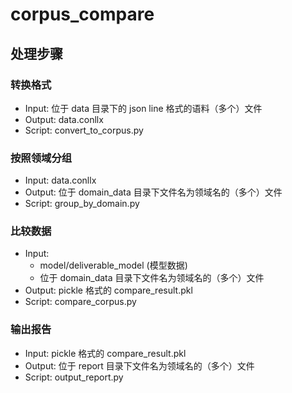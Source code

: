 # corpus_compare

## 处理步骤
### 转换格式
* Input: 位于 data 目录下的 json line 格式的语料（多个）文件
* Output: data.conllx
* Script: convert_to_corpus.py
### 按照领域分组
* Input: data.conllx
* Output: 位于 domain_data 目录下文件名为领域名的（多个）文件
* Script: group_by_domain.py
### 比较数据
* Input: 
    * model/deliverable_model (模型数据)
    * 位于 domain_data 目录下文件名为领域名的（多个）文件
* Output: pickle 格式的 compare_result.pkl
* Script: compare_corpus.py
### 输出报告
* Input: pickle 格式的 compare_result.pkl
* Output: 位于 report 目录下文件名为领域名的（多个）文件
* Script: output_report.py
